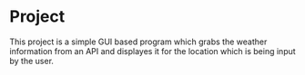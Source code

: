 # Project

This project is a simple GUI based program which grabs the weather information from an API and displayes it for the location which is being input by the user. 
